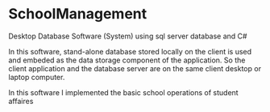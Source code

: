 # SchoolManagement
Desktop Database Software (System) using sql server database and C#

In this software, stand-alone database stored locally on the client is used and embeded as the data storage component of the application. 
So the client application and the database server are on the same client desktop or laptop computer.

In this software I implemented the basic school operations of student affaires

